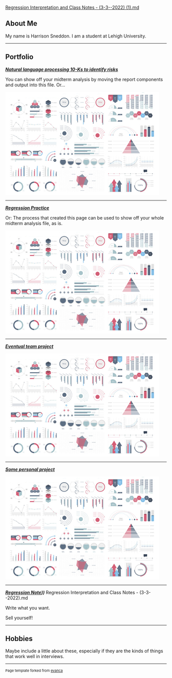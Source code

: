 [Regression Interpretation and Class Notes - (3-3--2022) (1).md](https://github.com/SNEDDONH/SNEDDONH.github.io/files/8411076/Regression.Interpretation.and.Class.Notes.-.3-3--2022.1.md)
## About Me

My name is Harrison Sneddon. I am a student at Lehigh University.

<!-- Upload your own photo and change the path -->


---

## Portfolio

<!-- You can link to other websites, PDFs in this repo, and other pages in this repo -->

_**[Natural language processing 10-Ks to identify risks](10k_nlp_covid)**_

You can show off your midterm analysis by moving the report components and output into this file. Or...

<img src="images/dummy_thumbnail.jpg?raw=true"/>

---

_**[Regression Practice](Regression_practice)**_

Or: The process that created this page can be used to show off your whole midterm analysis file, as is.

<img src="images/dummy_thumbnail.jpg?raw=true"/>

---

_**[Eventual team project](https://donbowen.github.io/teamproject/)**_

<img src="images/dummy_thumbnail.jpg?raw=true"/>

---

_**[Some personal project](/pdf/sample_presentation.pdf)**_

<img src="images/dummy_thumbnail.jpg?raw=true"/>

---
_**[Regression Note](https://github.com/SNEDDONH/SNEDDONH.github.io/files/8411076/Regression.Interpretation.and.Class.Notes.-.3-3--2022.1.md)))**_
Regression Interpretation and Class Notes - (3-3--2022).md

Write what you want. 

Sell yourself!

---

## Hobbies

Maybe include a little about these, especially if they are the kinds of things that work well in interviews.

---
<p style="font-size:11px">Page template forked from <a href="https://github.com/evanca/quick-portfolio">evanca</a></p>
<!-- Remove above link if you don't want to attibute -->
